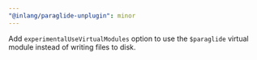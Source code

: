 ```yaml
---
"@inlang/paraglide-unplugin": minor
---
```


Add `experimentalUseVirtualModules` option to use the `$paraglide` virtual module instead of writing files to disk.
